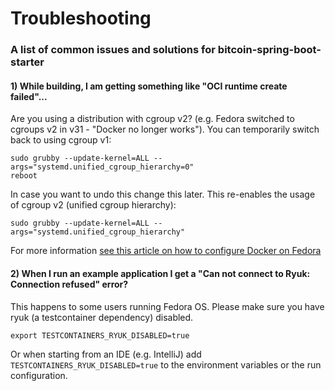 
# Troubleshooting

### A list of common issues and solutions for bitcoin-spring-boot-starter

#### 1) While building, I am getting something like "OCI runtime create failed"...
Are you using a distribution with cgroup v2? (e.g. Fedora switched to cgroups v2 in v31 - "Docker no longer works").
You can temporarily switch back to using cgroup v1: 
```shell
sudo grubby --update-kernel=ALL --args="systemd.unified_cgroup_hierarchy=0"
reboot
```
In case you want to undo this change this later.
This re-enables the usage of cgroup v2 (unified cgroup hierarchy):
```shell
sudo grubby --update-kernel=ALL --args="systemd.unified_cgroup_hierarchy"
```
For more information [see this article on how to configure Docker on Fedora](https://www.linuxuprising.com/2019/11/how-to-install-and-use-docker-on-fedora.html)


#### 2) When I run an example application I get a "Can not connect to Ryuk: Connection refused" error?
This happens to some users running Fedora OS. Please make sure you have ryuk (a testcontainer dependency) disabled.
```
export TESTCONTAINERS_RYUK_DISABLED=true
```
Or when starting from an IDE (e.g. IntelliJ) add
`TESTCONTAINERS_RYUK_DISABLED=true` to the environment variables or the run configuration.

